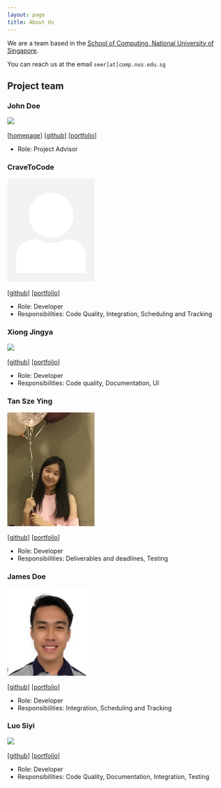 ```yaml
---
layout: page
title: About Us
---
```


We are a team based in the [School of Computing, National University of Singapore](http://www.comp.nus.edu.sg).

You can reach us at the email `seer[at]comp.nus.edu.sg`

## Project team

### John Doe

<img src="images/johndoe.png" width="200px">

[[homepage](http://www.comp.nus.edu.sg/~damithch)]
[[github](https://github.com/johndoe)]
[[portfolio](team/johndoe.md)]

* Role: Project Advisor

### CraveToCode

<img src="images/cravetocode.png" width="200px">

[[github](http://github.com/CraveToCode)]
[[portfolio](team/cravetocode.md)]

* Role: Developer
* Responsibilities: Code Quality, Integration, Scheduling and Tracking

### Xiong Jingya

<img src="images/xiongjya.png" width="200px">

[[github](http://github.com/xiongjya)] [[portfolio](team/xiongjya.md)]

* Role: Developer
* Responsibilities: Code quality, Documentation, UI

### Tan Sze Ying

<img src="images/tsy24.png" width="200px">

[[github](http://github.com/tsy24)]
[[portfolio](team/tsy24.md)]

* Role: Developer
* Responsibilities: Deliverables and deadlines, Testing

### James Doe

<img src="images/Superbestron.png" width="200px">

[[github](http://github.com/Superbestron)]
[[portfolio](team/superbestron.md)]

* Role: Developer
* Responsibilities: Integration, Scheduling and Tracking

### Luo Siyi

<img src="tp/docs/images/nicole-luo-exe.png" width="200px">

[[github](http://github.com/nicole-luo-exe)]
[[portfolio](team/nicole-luo-exe.md)]

* Role: Developer
* Responsibilities:  Code Quality, Documentation, Integration, Testing
